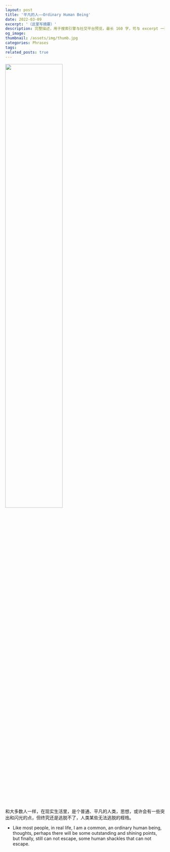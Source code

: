 ```yaml
---
layout: post
title: '平凡的人——Ordinary Human Being'
date: 2022-03-09
excerpt: '（这里写摘要）'
description: 完整描述，用于搜索引擎与社交平台预览，最长 160 字，可与 excerpt 一致
og_image: 
thumbnail: /assets/img/thumb.jpg
categories: Phrases
tags: 
related_posts: true
---
```


<img src="{{ '/assets/img/blog/xxxxxxxx' | relative_url }}" style="width:60%;">

和大多数人一样，在现实生活里，是个普通、平凡的人类，思想，或许会有一些突出和闪光的点，但终究还是逃脱不了，人类某些无法逃脱的桎梏。

- Like most people, in real life, I am a common, an ordinary human being, thoughts, perhaps there will be some outstanding and shining points, but finally, still can not escape, some human shackles that can not escape.
